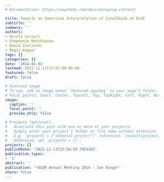 ```yaml
---
# Documentation: https://wowchemy.com/docs/managing-content/

title: Towards an Immersive Interpretation of Çatalhöyük at DiVE
subtitle: ''
summary: ''
authors:
- Nicola Lercari
- Stephanie Matthiesen
- David Zielinski
- Regis Kopper
tags: []
categories: []
date: '2014-01-01'
lastmod: 2022-11-11T17:57:00-05:00
featured: false
draft: false

# Featured image
# To use, add an image named `featured.jpg/png` to your page's folder.
# Focal points: Smart, Center, TopLeft, Top, TopRight, Left, Right, BottomLeft, Bottom, BottomRight.
image:
  caption: ''
  focal_point: ''
  preview_only: false

# Projects (optional).
#   Associate this post with one or more of your projects.
#   Simply enter your project's folder or file name without extension.
#   E.g. `projects = ["internal-project"]` references `content/project/deep-learning/index.md`.
#   Otherwise, set `projects = []`.
projects: []
publishDate: '2022-11-11T22:56:59.795536Z'
publication_types:
- '1'
abstract: ''
publication: '*ASOR Annual Meeting 2014 - San Diego*'
share: false
---
```

